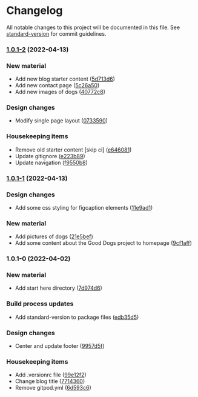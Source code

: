 # Changelog

All notable changes to this project will be documented in this file. See [standard-version](https://github.com/conventional-changelog/standard-version) for commit guidelines.

### [1.0.1-2](https://gitlab.com/zivbk1/hugostarter/compare/v1.0.1-1...v1.0.1-2) (2022-04-13)


### New material

* Add new blog starter content ([5d713d6](https://gitlab.com/zivbk1/hugostarter/commit/5d713d64912e9f71081c027fbbead50aee672f03))
* Add new contact page ([5c26a50](https://gitlab.com/zivbk1/hugostarter/commit/5c26a50e942c7097118433f59f4706768d072295))
* Add new images of dogs ([40772c8](https://gitlab.com/zivbk1/hugostarter/commit/40772c8f7c239a6f29d6419facdca985df838886))


### Design changes

* Modify single page layout ([0733590](https://gitlab.com/zivbk1/hugostarter/commit/073359080817e31d14381eb4c34afb841e929f2d))


### Housekeeping items

* Remove old starter content [skip ci] ([e646081](https://gitlab.com/zivbk1/hugostarter/commit/e646081f3bded162c8abbe4464cad9226923cfc2))
* Update gitignore ([e223b89](https://gitlab.com/zivbk1/hugostarter/commit/e223b89d9e8a57fab624277e1507e79ecd885bd8))
* Update navigation ([f9550b8](https://gitlab.com/zivbk1/hugostarter/commit/f9550b8395f7345b883521dc0cb68bf968b59e69))

### [1.0.1-1](https://gitlab.com/zivbk1/hugostarter/compare/v1.0.1-0...v1.0.1-1) (2022-04-13)


### Design changes

* Add some css styling for figcaption elements ([11e9ad1](https://gitlab.com/zivbk1/hugostarter/commit/11e9ad1717d1f3dfbf610bdda21376421a39c8bf))


### New material

* Add pictures of dogs ([21e5bef](https://gitlab.com/zivbk1/hugostarter/commit/21e5befa086ce44689f702030f26207db6c6b81f))
* Add some content about the Good Dogs project to homepage ([9cf1aff](https://gitlab.com/zivbk1/hugostarter/commit/9cf1afffb736e1d772321218dce49110fd4b95a1))

### 1.0.1-0 (2022-04-02)


### New material

* Add start here directory ([7d974d6](https://gitlab.com/zivbk1/hugostarter/commit/7d974d68060a8fc3662dc64db552617d531f295f))


### Build process updates

* Add standard-version to package files ([edb35d5](https://gitlab.com/zivbk1/hugostarter/commit/edb35d5e9715d4a1c3426399f9744d5fc9f33308))


### Design changes

* Center and update footer ([9957d5f](https://gitlab.com/zivbk1/hugostarter/commit/9957d5f69195a02c9e5635b2dabcf75b2986f3c2))


### Housekeeping items

* Add .versionrc file ([99e12f2](https://gitlab.com/zivbk1/hugostarter/commit/99e12f2bbf07e60cd88e45f1e4709c7521ec2a60))
* Change blog title ([7714360](https://gitlab.com/zivbk1/hugostarter/commit/771436085482f267786a7729835d32ff3f94dd4c))
* Remove gitpod.yml ([6d593c6](https://gitlab.com/zivbk1/hugostarter/commit/6d593c6111ec863ea0af9f413b9a218a675b510a))
